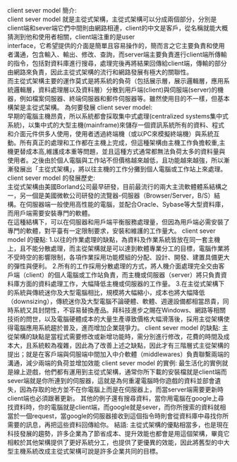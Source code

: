 client sever model 簡介:<BR>
client sever model 就是主從式架構，主從式架構可以分成兩個部分，分別是client端和sever端它們中間則由網路相連，client的中文是客戶，從名稱就能大概猜測到他和使用者相關，client端注重的是user<BR> interface，它希望提供的介面是簡單且容易操作的，簡而言之它主要負責和使用者溝通，包含輸入、輸出、修改、查詢，而server端主要負責進行client端所傳輸的指令，包括對資料庫進行搜尋，處理完後再將結果回傳給client端，傳輸的部分由網路來負責，因此主從式架構的流行和網路發展有極大的關聯性。<BR>
而主從式架構主要的運作莫式是將系統的負荷（包括展示層，展示邏輯層，應用系統邏輯層，資料處理層以及資料層）分散到用戶端(client)與伺服端(server)的機器，例如檔案伺服器、終端伺服器和郵件伺服器等。雖然使用目的不一樣，但基本構架是主從式架構。
為何要發展 client sever model:<BR>
早期的電腦主機昂貴，所以系統都會採取集中式處理(centralized systems集中式系統)，以集中式的大型主機(mainframe)來儲存一個資訊系統所有的資料、程式和介面元件供多人使用，使用者透過終端機（或以PC來模擬終端機）與系統互動。所有真正的處理和工作都在主機上完成，但這種架構由主機工作負擔較重,主機更替成本高,維護成本重等問題，並且這種方式通常都無法負荷太多的資料量與使用者。之後由於個人電腦與工作站不但價格越來越低，且功能越來越強，所以漸漸發展出「主從式架構」，將以往主機的工作分攤到個人電腦或工作站上來處理。<BR>
client sever model 的發展歷史:<BR>
主從式架構由美國Borland公司最早研發，目前最流行的兩大主流軟體體系結構之一，另一個是美國微軟公司研發的流覽器-伺服器（Browser/Server，B/S）結構。在伺服器端一般使用高性能的電腦，並配合Oracle、Sybase等大型資料庫，而用戶端需要安裝專門的軟體。<BR>
在這種結構下，可以在伺服器和用戶端平衡服務處理量，但因為用戶端必需安裝了專門的軟體，對平臺有一定限制要求，安裝和維護的工作量大。
client sever model 的優點:
1.以往的作業處理的缺點，為資料及作業系統皆放在同一套主機上，且不能分散處理，而主從架構就是可以達到軟體專業分工的目標，電腦作業將不受時空的影響限制，各項作業採用功能模組的分配、設計、開發、建置具備更大的彈性與便利。
2.所有的工作採用分散處理的方式，將人機介面處理完全交由客戶端（client）的個人電腦或工作站負責，而主機或伺服器（server）將只負責資料庫方面的資料處理工作，大幅降低主機或伺服器的工作量。
3.在主從式架構下的系統與傳統迷你及大型電腦相比，規模將大幅縮小，成本也將大幅降低（downsizing），傳統迷你及大型電腦不論硬體、軟體、週邊設備都相當昂貴，同時系統又具封閉性，不容易替換產品。拜科技進步之賜在Windows、網路等相關技術的問世，以及電腦硬體成本的大量生產導致價格大幅滑落後，採用主從架構使得電腦應用系統趨於普及，進而增加企業競爭力。
client sever model 的缺點:
主從架構的缺點是當程式需要修改或新增功能時，需分別進行修改，花費的時間及成本大，且系統較為複雜，因此為了改善上述之缺點，因此才有三階層式主從架構的提出；就是在客戶端與伺服端中間加入中介軟體（middlewares）負責聯繫兩端的溝通，減少兩端的負荷並增加效能
client sever model 的實例:
最生活化的實例就是線上遊戲，他們都有運用到主從式架構，通常你所下載的安裝檔就是client端而sever端就是你所連到的伺服器，這就是為何重灌電腦時你遊戲的資料並部會遺失，因為存取的地方並不在你電腦上而是在伺服器上，而當server端需要更新時client端也必須跟著更新。
其他的例子還有搜尋資料，當你用電腦在google上尋找資料時，你的電腦就是client端，而google就是sever，而你所搜索的資料就相當於一個request，當google的伺服器接收到這個指令時則會從資料庫中尋找你所需要的訊息，再把這些資料回傳給你。
結語:
主從式架構的優點相當多，也是現在科技發展的趨勢，許多企業為了節省成本、提升效能也都會是用這個架構，畢竟它相較於其他架構提供了更好系統分工，也提供了更優異的效能，因此將舊型的中大型主機系統改成主從式架構可說是許多企業共同的目標。


